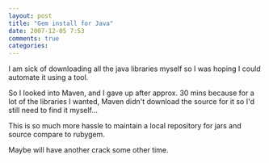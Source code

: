 ```yaml
---
layout: post
title: "Gem install for Java"
date: 2007-12-05 7:53
comments: true
categories: 
---
```


<p>I am sick of downloading all the java libraries myself so I was hoping I could automate it using a tool.</p>

<p>So I looked into Maven, and I gave up after approx. 30 mins because for a lot of the libraries I wanted, Maven didn't download the source for it so I'd still need to find it myself...</p>

<p>This is so much more hassle to maintain a local repository for jars and source compare to rubygem.</p>

<p>Maybe will have another crack some other time.</p>
